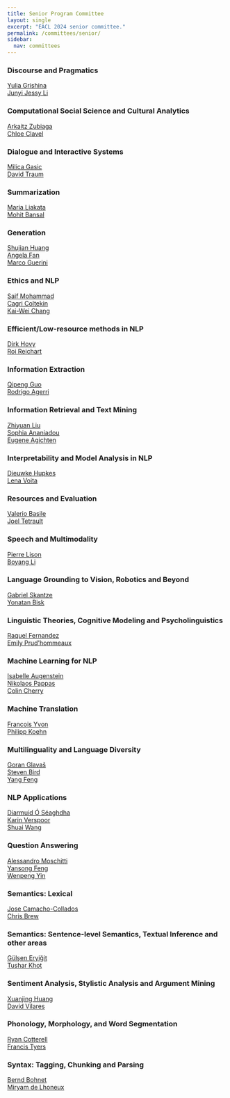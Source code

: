 ```yaml
---
title: Senior Program Committee
layout: single
excerpt: "EACL 2024 senior committee."
permalink: /committees/senior/
sidebar:
  nav: committees
---
```





### Discourse and Pragmatics 
<p><a href="mailto:yuliag@amazon.de">Yulia Grishina</a><br />
<a href="mailto:jessy@austin.utexas.edu">Junyi Jessy Li</a></p>


### Computational Social Science and Cultural Analytics 
<p><a href="mailto:a.zubiaga@qmul.ac.uk">Arkaitz Zubiaga</a><br />
<a href="mailto:chloe.clavel@telecom-paris.fr">Chloe Clavel</a></p>



### Dialogue and Interactive Systems 
<p><a href="mailto:gasic@hhu.de">Milica Gasic</a><br />
<a href="mailto:traum@ict.usc.edu">David Traum</a></p>




### Summarization 
<p><a href="mailto:m.liakata@qmul.ac.uk">Maria Liakata</a><br />
<a href="mailto:mbansal@cs.unc.edu">Mohit Bansal</a></p>



### Generation 
<p><a href="mailto:huangsj@nju.edu.cn">Shujian Huang</a><br />
<a href="mailto:angelafan@meta.com">Angela Fan</a><br />
<a href="mailto:guerini@fbk.eu">Marco Guerini</a></p>



### Ethics and NLP 
<p><a href="mailto:uvgotsaif@gmail.com">Saif Mohammad</a><br />
<a href="mailto:cagri.coeltekin@uni-tuebingen.de">Cagri Coltekin</a><br />
<a href="mailto:kw@kwchang.net">Kai-Wei Chang</a></p>




### Efficient/Low-resource methods in NLP 
<p><a href="mailto:dirk.hovy@unibocconi.it">Dirk Hovy</a><br />
<a href="mailto:roireichart@gmail.com">Roi Reichart</a></p>




### Information Extraction 
<p><a href="mailto:qpguo16@fudan.edu.cn">Qipeng Guo</a><br />
<a href="mailto:rodrigo.agerri@ehu.eus">Rodrigo Agerri</a></p>




### Information Retrieval and Text Mining 
<p><a href="mailto:liuzy@tsinghua.edu.cn">Zhiyuan Liu</a><br />
<a href="mailto:sophia.ananiadou@manchester.ac.uk">Sophia Ananiadou</a><br />
<a href="mailto:eugene.agichtein@emory.edu">Eugene Agichten</a></p>



### Interpretability and Model Analysis in NLP 
<p><a href="mailto:dieuwkehupkes@fb.com">Dieuwke Hupkes</a><br />
<a href="mailto:lena-voita@hotmail.com">Lena Voita</a></p>



### Resources and Evaluation 
<p><a href="mailto:valerio.basile@unito.it">Valerio Basile</a><br />
<a href="mailto:tetreaul@gmail.com">Joel Tetrault</a></p>




### Speech and Multimodality 
<p><a href="mailto:plison@nr.no">Pierre Lison</a><br />
<a href="mailto:boyang.li@ntu.edu.sg">Boyang Li</a></p>



### Language Grounding to Vision, Robotics and Beyond  
<p><a href="mailto:skantze@kth.se">Gabriel Skantze</a><br />
<a href="mailto:ybisk@cs.cmu.edu">Yonatan Bisk</a></p>



### Linguistic Theories, Cognitive Modeling and Psycholinguistics 
<p><a href="mailto:raquel.fernandez@uva.nl">Raquel Fernandez</a><br />
<a href="mailto:prudhome@bc.edu">Emily Prud'hommeaux</a></p>




### Machine Learning for NLP 
<p><a href="mailto:augenstein@di.ku.dk">Isabelle Augenstein</a><br />
<a href="mailto:nppappa@amazon.com">Nikolaos Pappas</a><br />
<a href="mailto:colin.a.cherry@gmail.com">Colin Cherry</a></p>



### Machine Translation 
<p><a href="mailto:francois.yvon@limsi.fr">Francois Yvon</a><br />
<a href="mailto:phkoehn@gmail.com">Philipp Koehn</a></p>




### Multilinguality and Language Diversity 
<p><a href="mailto:goran.glavas@uni-wuerzburg.de">Goran Glavaš</a><br />
<a href="mailto:steven.bird@cdu.edu.au">Steven Bird</a><br />
<a href="mailto:fengyang@ict.ac.cn">Yang Feng</a></p>




### NLP Applications 
<p><a href="mailto:diarmuid.oseaghdha@gmail.com">Diarmuid Ó Séaghdha</a><br />
<a href="mailto:karin.verspoor@rmit.edu.au">Karin Verspoor</a><br />
<a href="mailto:shuaiwanghk@gmail.com">Shuai Wang</a></p>







### Question Answering 
<p><a href="mailto:amoschitti@gmail.com">Alessandro Moschitti</a><br />
<a href="mailto:fengyansong@pku.edu.cn">Yansong Feng</a><br />
<a href="mailto:wenpeng@psu.edu">Wenpeng Yin</a></p>



### Semantics: Lexical 
<p><a href="mailto:josecamachocollados@gmail.com">Jose Camacho-Collados </a><br />
<a href="mailto:christopher.brew@gmail.com">Chris Brew</a></p>



### Semantics: Sentence-level Semantics, Textual Inference and other areas 
<p><a href="mailto:gulsenc@itu.edu.tr">Gülşen Eryiğit</a><br />
<a href="mailto:tushark@allenai.org">Tushar Khot</a>
</p>



### Sentiment Analysis, Stylistic Analysis and Argument Mining 
<p><a href="mailto:xjhuang@fudan.edu.cn">Xuanjing Huang</a><br />
<a href="mailto:david.vilares@udc.es">David Vilares</a></p>


### Phonology, Morphology, and Word Segmentation 
<p><a href="mailto:rcotterell@inf.ethz.ch">Ryan Cotterell</a><br />
<a href="mailto:ftyers@indiana.edu">Francis Tyers</a></p>


### Syntax: Tagging, Chunking and Parsing 
<p><a href="mailto:bohnetbd@google.com">Bernd Bohnet</a><br />
<a href="mailto:miryam.delhoneux@kuleuven.be">Miryam de Lhoneux</a></p>


